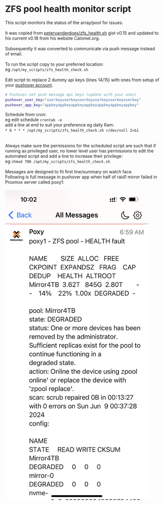 # ZFS pool health monitor script<br>
This script monitors the status of the array/pool for issues.<br><br>
It was copied from [petervanderdoes/zfs_health.sh](https://gist.github.com/petervanderdoes/bd6660302404ed5b094d) gist v0.15 and updated to his current v0.18 from his website Calomel.org.<br><br>
Subsequently it was converted to communicate via push message instead of email.<br><br>
To run the script copy to your preferred location:<br>
eg `/opt/my_scripts/zfs_health_check.sh`<br><br>
Edit script to replace 2 dummy api keys (lines 14/15) with ones from setup of your [pushover account](https://github.com/bnchk/UbuntuAutomation/tree/main/push-message-setup).<br>
```bash
# Pushover.net push message api keys (update with your ones)
pushover_user_key="userkeyuserkeyuserkeyuserkeyuserkeyuserkey"
pushover_app_key="appkeyappkeyappkeyappkeyappkeyappkeyappkey"
```
Schedule from cron:<br>
eg edit schedule `crontab -e`<br>
add a line at end to suit your preference eg daily 6am:<br>
`* 6 * * * /opt/my_scripts/zfs_health_check.sh >/dev/null 2>&1`<br><br>
<br>
Always make sure the permissions for the scheduled script are such that if running as privileged user, no lower level user has permissions to edit the automated script and add a line to increase their privilege:<br>
eg `chmod 700 /opt/my_scripts/zfs_health_check.sh`<br><br>
Messages are designed to fit first line/summary on watch face.<br>
Following is full message in pushover app when half of raid1 mirror failed in Proxmox server called poxy1:<br><br>
![example](zfs-health-check/assets/zfs_fail_msg.png) <br><br><br>

